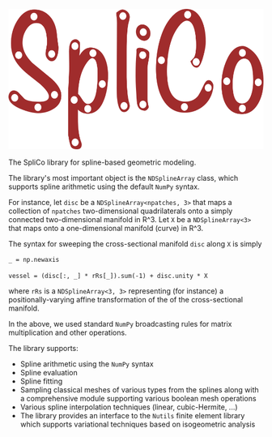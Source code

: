 ![SpliCo Logo](assets/logo/logo.png)


The SpliCo library for spline-based geometric modeling.

The library's most important object is the `NDSplineArray` class, which
supports spline arithmetic using the default `NumPy` syntax.

For instance, let `disc` be a `NDSplineArray<npatches, 3>` that maps a
collection of `npatches` two-dimensional quadrilaterals onto a simply
connected two-dimensional manifold in R^3. Let `X` be a `NDSplineArray<3>`
that maps onto a one-dimensional manifold (curve) in R^3.

The syntax for sweeping the cross-sectional manifold `disc` along `X` is simply

```
_ = np.newaxis

vessel = (disc[:, _] * rRs[_]).sum(-1) + disc.unity * X
```

where `rRs` is a `NDSplineArray<3, 3>` representing (for instance) a
positionally-varying affine transformation of the of the cross-sectional
manifold.

In the above, we used standard `NumPy` broadcasting rules for matrix
multiplication and other operations.

The library supports:

- Spline arithmetic using the `NumPy` syntax
- Spline evaluation
- Spline fitting
- Sampling classical meshes of various types from the splines along with a
comprehensive module supporting various boolean mesh operations
- Various spline interpolation techniques (linear, cubic-Hermite, ...)
- The library provides an interface to the `Nutils` finite element library
which supports variational techniques based on isogeometric analysis
